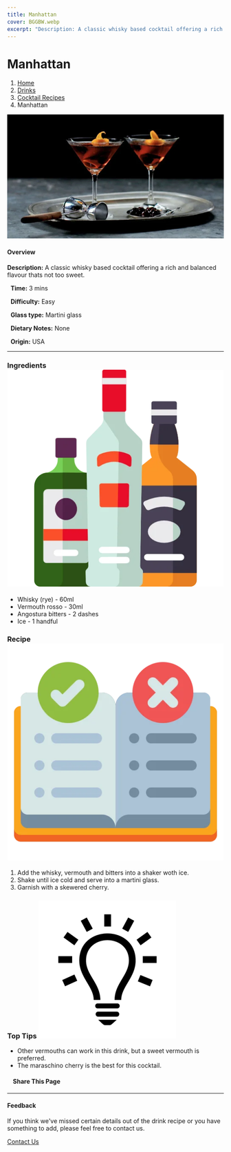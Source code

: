 ```yaml
---
title: Manhattan
cover: BGGBW.webp
excerpt: "Description: A classic whisky based cocktail offering a rich and balanced flavour thats not too sweet."
---
```


# Manhattan

1.  [Home](/)
2.  [Drinks](drinks)
3.  [Cocktail Recipes](drinks/cocktailrecipes)
4.  Manhattan

![](/images/manhattan.webp)

#### Overview

**Description:** A classic whisky based cocktail offering a rich and balanced flavour thats not too sweet.

  **Time:** 3 mins

  **Difficulty:** Easy

  **Glass type:** Martini glass

  **Dietary Notes:** None

  **Origin:** USA

* * *

### Ingredients ![target](/images/liquor.webp)

-   Whisky (rye) - 60ml
-   Vermouth rosso - 30ml
-   Angostura bitters - 2 dashes
-   Ice - 1 handful

### Recipe ![target](/images/rules.webp)

1.  Add the whisky, vermouth and bitters into a shaker woth ice.
2.  Shake until ice cold and serve into a martini glass.
3.  Garnish with a skewered cherry.

### Top Tips ![target](/images/lightbulb.webp)

-   Other vermouths can work in this drink, but a sweet vermouth is preferred.
-   The maraschino cherry is the best for this cocktail.

####     Share This Page

[](https://www.facebook.com/sharer/sharer.php?u=beergogglegames.co.uk/Drinks/CocktailRecipes/manhattan)[](https://www.instagram.com/direct/new/)[](https://twitter.com/intent/tweet?url=beergogglegames.co.uk/Drinks/CocktailRecipes/manhattan)

* * *

#### Feedback

If you think we've missed certain details out of the drink recipe or you have something to add, please feel free to contact us.

  
  
  
[Contact Us](contact)
